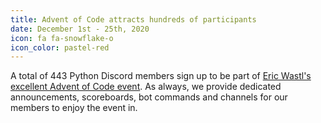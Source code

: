 ```yaml
---
title: Advent of Code attracts hundreds of participants
date: December 1st - 25th, 2020
icon: fa fa-snowflake-o
icon_color: pastel-red
---
```


A total of 443 Python Discord members sign up to be part of [Eric Wastl's
excellent Advent of Code event](https://adventofcode.com/). As always, we
provide dedicated announcements, scoreboards, bot commands and channels for our
members to enjoy the event in.
